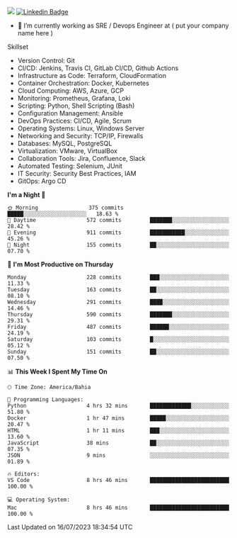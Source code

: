 ![](https://komarev.com/ghpvc/?username=miltlima&color=blue) [![Linkedin Badge](https://img.shields.io/badge/-LinkedIn-blue?style=flat-square&logo=Linkedin&logoColor=white&link=https://www.linkedin.com/in/miltonlimaj/)](https://www.linkedin.com/in/miltonlimaj/)
                 

- 🔭 I’m currently working as SRE / Devops Engineer at ( put your company name here )

Skillset

- Version Control: Git
- CI/CD: Jenkins, Travis CI, GitLab CI/CD, Github Actions
- Infrastructure as Code: Terraform, CloudFormation
- Container Orchestration: Docker, Kubernetes
- Cloud Computing: AWS, Azure, GCP
- Monitoring: Prometheus, Grafana, Loki
- Scripting: Python, Shell Scripting (Bash)
- Configuration Management: Ansible
- DevOps Practices: CI/CD, Agile, Scrum
- Operating Systems: Linux, Windows Server
- Networking and Security: TCP/IP, Firewalls
- Databases: MySQL, PostgreSQL
- Virtualization: VMware, VirtualBox
- Collaboration Tools: Jira, Confluence, Slack
- Automated Testing: Selenium, JUnit
- IT Security: Security Best Practices, IAM
- GitOps: Argo CD

<!--START_SECTION:waka-->
**I'm a Night 🦉** 

```text
🌞 Morning                375 commits         █████░░░░░░░░░░░░░░░░░░░░   18.63 % 
🌆 Daytime                572 commits         ███████░░░░░░░░░░░░░░░░░░   28.42 % 
🌃 Evening                911 commits         ███████████░░░░░░░░░░░░░░   45.26 % 
🌙 Night                  155 commits         ██░░░░░░░░░░░░░░░░░░░░░░░   07.70 % 
```
📅 **I'm Most Productive on Thursday** 

```text
Monday                   228 commits         ███░░░░░░░░░░░░░░░░░░░░░░   11.33 % 
Tuesday                  163 commits         ██░░░░░░░░░░░░░░░░░░░░░░░   08.10 % 
Wednesday                291 commits         ████░░░░░░░░░░░░░░░░░░░░░   14.46 % 
Thursday                 590 commits         ███████░░░░░░░░░░░░░░░░░░   29.31 % 
Friday                   487 commits         ██████░░░░░░░░░░░░░░░░░░░   24.19 % 
Saturday                 103 commits         █░░░░░░░░░░░░░░░░░░░░░░░░   05.12 % 
Sunday                   151 commits         ██░░░░░░░░░░░░░░░░░░░░░░░   07.50 % 
```


📊 **This Week I Spent My Time On** 

```text
🕑︎ Time Zone: America/Bahia

💬 Programming Languages: 
Python                   4 hrs 32 mins       █████████████░░░░░░░░░░░░   51.80 % 
Docker                   1 hr 47 mins        █████░░░░░░░░░░░░░░░░░░░░   20.47 % 
HTML                     1 hr 11 mins        ███░░░░░░░░░░░░░░░░░░░░░░   13.60 % 
JavaScript               38 mins             ██░░░░░░░░░░░░░░░░░░░░░░░   07.35 % 
JSON                     9 mins              ░░░░░░░░░░░░░░░░░░░░░░░░░   01.89 % 

🔥 Editors: 
VS Code                  8 hrs 46 mins       █████████████████████████   100.00 % 

💻 Operating System: 
Mac                      8 hrs 46 mins       █████████████████████████   100.00 % 
```


 Last Updated on 16/07/2023 18:34:54 UTC
<!--END_SECTION:waka-->
